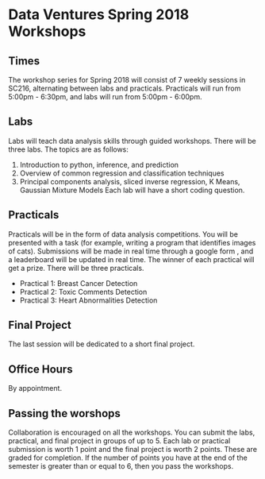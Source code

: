 # Data Ventures Spring 2018 Workshops
## Times
The workshop series for Spring 2018 will consist of 7 weekly sessions in SC216, alternating between labs and practicals. Practicals will run from 5:00pm - 6:30pm, and labs will run from 5:00pm - 6:00pm.

## Labs
Labs will teach data analysis skills through guided workshops. There will be three labs. The topics are as follows:
1. Introduction to python, inference, and prediction
2. Overview of common regression and classification techniques
3. Principal components analysis, sliced inverse regression, K Means, Gaussian Mixture Models
Each lab will have a short coding question.

## Practicals
Practicals will be in the form of data analysis competitions. You will be presented with a task (for example, writing a program that identifies images of cats). Submissions will be made in real time through a google form , and a leaderboard will be updated in real time. The winner of each practical will get a prize. There will be three practicals.
- Practical 1: Breast Cancer Detection
- Practical 2: Toxic Comments Detection
- Practical 3: Heart Abnormalities Detection

## Final Project
The last session will be dedicated to a short final project. 

## Office Hours
By appointment.

## Passing the worshops
Collaboration is encouraged on all the workshops. You can submit the labs, practical, and final project in groups of up to 5. Each lab or practical submission is worth 1 point and the final project is worth 2 points. These are graded for completion. If the number of points you have at the end of the semester is greater than or equal to 6, then you pass the workshops.


